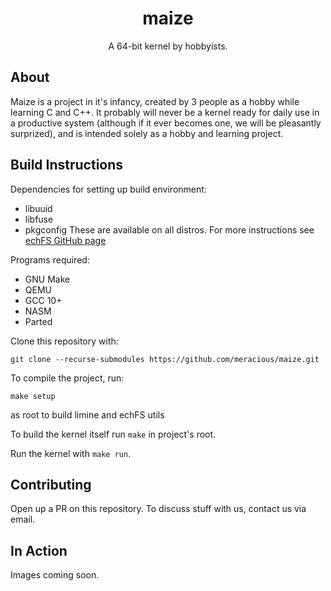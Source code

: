 <div align="center">
<h1>maize</h1>
A 64-bit kernel by hobbyists.
</div>

## About

Maize is a project in it's infancy, created by 3 people as a hobby while learning C and C++.
It probably will never be a kernel ready for daily use in a productive system (although if
it ever becomes one, we will be pleasantly surprized), and is intended solely as a hobby and learning project.


## Build Instructions

Dependencies for setting up build environment:

- libuuid
- libfuse
- pkgconfig
  These are available on all distros.
  For more instructions see [echFS GitHub page](https://github.com/echfs/echfs)

Programs required:

- GNU Make
- QEMU
- GCC 10+
- NASM
- Parted

Clone this repository with:

```
git clone --recurse-submodules https://github.com/meracious/maize.git
```

To compile the project, run:

```
make setup
```

as root to build limine and echFS utils

To build the kernel itself run `make` in project's root.

Run the kernel with `make run`.

## Contributing

Open up a PR on this repository. To discuss stuff with us, contact us via email.

## In Action

Images coming soon.
